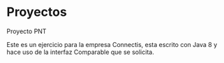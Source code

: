 # Proyectos

Proyecto PNT

Este es un ejercicio para la empresa Connectis, esta escrito con Java 8 y hace uso de la interfaz Comparable que se solicita. 
